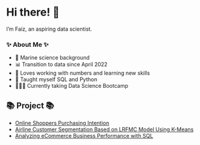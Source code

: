 # Hi there! 👋 

I’m Faiz, an aspiring data scientist.

### ✨ About Me ✨
- 🌊 Marine science background
- 📊 Transition to data since April 2022
- 📝 Loves working with numbers and learning new skills
- 🐍 Taught myself SQL and Python
- 👩🏻‍💻 Currently taking Data Science Bootcamp

## 📚 Project 📚
- [Online Shoppers Purchasing Intention](https://github.com/faizns/Online-Shoppers-Purchasing-Intention)
- [Airline Customer Segmentation Based on LRFMC Model Using K-Means](https://github.com/faizns/Airline-Customer-Segmentation-LRFMC-Model-using-KMeans)
- [Analyzing eCommerce Business Performance with SQL](https://github.com/faizns/Analyzing-eCommerce-Business-Performance-with-SQL)
